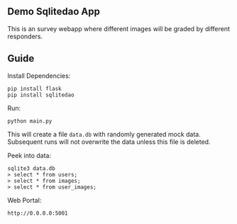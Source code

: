 ## Demo Sqlitedao App

This is an survey webapp where different images will be graded by different responders.

## Guide

Install Dependencies:

    pip install flask
    pip install sqlitedao

Run:

    python main.py

This will create a file `data.db` with randomly generated mock data. Subsequent runs will not overwrite the data unless this file is deleted.

Peek into data:

    sqlite3 data.db
    > select * from users;
    > select * from images;
    > select * from user_images;

Web Portal:

    http://0.0.0.0:5001
